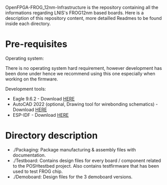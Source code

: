OpenFPGA-FROG_12nm-Infrastructure is the repository containing all the informations regarding LNIS's FROG12nm based boards.
Here is a description of this repository content, more detailled Readmes to be found inside each directory.

# Pre-requisites

Operating system:

There is no operating system hard requirement, however development has been done under <complete OS> hence we recommend using this one especially when working on the firmware.

Development tools:

- Eagle 9.6.2 - Download [HERE](http://eagle.autodesk.com/eagle/software-versions/50)
- AutoCAD 2022 (optional, Drawing tool for wirebonding schematics)  - Download [HERE](https://www.autodesk.com/products/autocad/free-trial)
- ESP-IDF <Version to confirm> - Download [HERE](https://docs.espressif.com/projects/esp-idf/en/latest/esp32/get-started/index.html)

# Directory description

 - ./Packaging: Package manufacturing & assembly files with documentation.
 - ./Testboard: Contains design files for every board / component related to the POSHtestbed project. Also contains testfirmware that has been used to test FROG chip.
 - ./Demoboard: Design files for the 3 demoboard versions.



